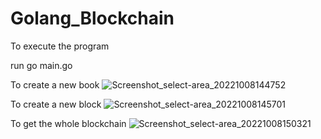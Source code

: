 # Golang_Blockchain

To execute the program

run go main.go


To create a new book
![Screenshot_select-area_20221008144752](https://user-images.githubusercontent.com/94983027/194707788-02d14c8f-aa33-4871-9873-12d991578b5b.png)


To create a new block
![Screenshot_select-area_20221008145701](https://user-images.githubusercontent.com/94983027/194707819-bebc5975-78e0-4db2-b3d6-4e20ef389358.png)


To get the whole blockchain
![Screenshot_select-area_20221008150321](https://user-images.githubusercontent.com/94983027/194707841-281a5f76-dfd1-4f97-9a52-071992517301.png)

